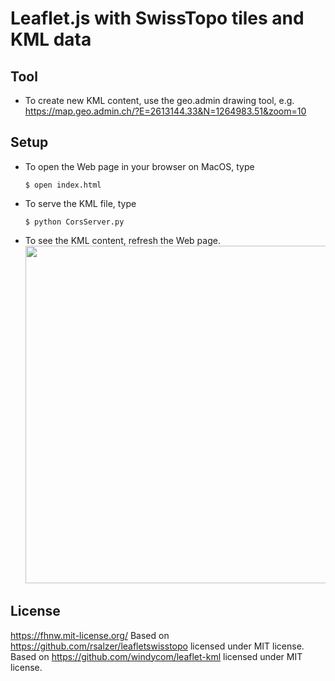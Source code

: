 # Leaflet.js with SwissTopo tiles and KML data

## Tool
* To create new KML content, use the geo.admin drawing tool, e.g.
    https://map.geo.admin.ch/?E=2613144.33&N=1264983.51&zoom=10

## Setup
* To open the Web page in your browser on MacOS, type<pre>
    ```$ open index.html```</pre>
* To serve the KML file, type<pre>
    ```$ python CorsServer.py```</pre>
* To see the KML content, refresh the Web page.
    <img width="540" src="https://live.staticflickr.com/65535/51032013767_00f2140fed_z.jpg"/>

## License
https://fhnw.mit-license.org/
Based on https://github.com/rsalzer/leafletswisstopo licensed under MIT license.
Based on https://github.com/windycom/leaflet-kml licensed under MIT license.
